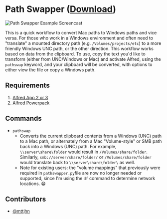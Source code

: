 Path Swapper ([Download](https://raw.github.com/mttjhn/alfred-pathswapper/master/PathSwapper.alfredworkflow))
=====================
![Path Swapper Example Screencast](https://raw.githubusercontent.com/mttjhn/alfred-pathswapper/master/Screencast001.gif)

This is a quick workflow to convert Mac paths to Windows paths and vice versa. For those who work in a Windows environment and often need to "translate" a mounted directory path (e.g. `/Volumes/projects/etc`) to a more friendly Windows UNC path, or the other direction. This workflow works based on data from the clipboard. To use, copy the text you'd like to transform (either from UNC/Windows or Mac) and activate Alfred, using the `pathswap` keyword, and your clipboard will be converted, with options to either view the file or copy a Windows path.

## Requirements
1. [Alfred App 2 or 3](http://www.alfredapp.com/#download)
1. [Alfred Powerpack](https://buy.alfredapp.com/)

## Commands
- `pathswap`
    * Converts the current clipboard contents from a Windows (UNC) path to a Mac path, or alternately from a Mac "Volume-style" or SMB path back into a Windows (UNC) path. For example, `\\server\share\folder` would result in `/Volumes/share/folder`. Similarly, `smb://server/share/folder/` or `/Volumes/share/folder` would translate back to `\\server\share\folder\` as well. 
    * Note for existing users: the "volume mappings" that previously were required in `pathswapper.py`file are now no longer needed or supported, since I'm using the `df` command to determine network locations. 😁

## Contributors
- [@mttjhn](https://github.com/mttjhn)
